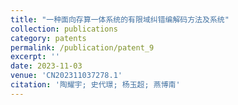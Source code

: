 ```yaml
---
title: "一种面向存算一体系统的有限域纠错编解码方法及系统"
collection: publications
category: patents
permalink: /publication/patent_9
excerpt: ''
date: 2023-11-03
venue: 'CN202311037278.1'
citation: '陶耀宇; 史代璟; 杨玉超; 燕博南'
---
```



